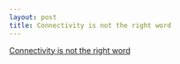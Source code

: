 ```yaml
---
layout: post
title: Connectivity is not the right word 
---
```

<p><a href="http://www.edc.org/GLG/gkd/2003/Nov/0334.html">Connectivity is not the right word </a></p>
